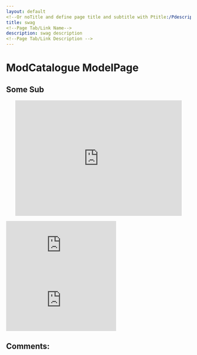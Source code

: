 ```yaml
---
layout: default 
<!--Or noTitle and define page title and subtitle with Ptitle:/Pdescription: If none are define it takes the repo name/description-->
title: swag
<!--Page Tab/Link Name-->
description: swag description
<!--Page Tab/Link Description -->
---
```

<!--Some Header-->
# ModCatalogue ModelPage

<!--Some Sub Header -->
## Some Sub

<!--Embed youtube -->
<p>
<p align="center"><iframe style="width:90%" width="560" height="315" src="https://www.youtube.com/embed/videoseries?list=PLWy0Jf96bIqw9sCG-mPfAsVko9J9CCXsn" title="YouTube video player" frameborder="0" allow="accelerometer; autoplay; clipboard-write; encrypted-media; gyroscope; picture-in-picture" allowfullscreen></iframe></p>
</p>

<!--Embed Twitch Video-->
<div class="twitch">
  <div class="twitch-video">
    <iframe
      src="https://player.twitch.tv/?channel=monstercat&!autoplay&parent=paroyer.github.io&autoplay=false"
      frameborder="0"
      scrolling="no"
      allowfullscreen="true">
    </iframe>
  </div>
  
<!--Embed Twitch Chat-->
<div class="twitch-chat">
    <iframe
      frameborder="0"
      scrolling="no"
      src="https://www.twitch.tv/embed/monstercat/chat?darkpopout&parent=paroyer.github.io">
    </iframe>
  </div>
</div>

<!--
Link, put mailto: before url for email link:
[SomeLinkUk](https://paroyer.github.io/ModCatalogue/)
Blank character usefull for tabulation:
&nbsp;&nbsp;&nbsp;&nbsp;&nbsp;&nbsp;
Horizontal line:
_________________ 
Dot:
&bull;
Asterix:
&#128945;
Index It:
>
>
>
CodeBlock:
```Language Name ( or nothing for default )
function test() {
  console.log("notice the blank line before this function?");
}
```
-->

## Comments:
<!--Utterances Script-->
<script src="https://utteranc.es/client.js"
        repo="Paroyer/Comment" 
        issue-term="pathname"
        theme="github-dark"
        label="Comment"
        crossorigin="anonymous"
        async>
</script>  
